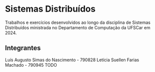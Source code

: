 # Sistemas Distribuídos

Trabalhos e exercícios desenvolvidos ao longo da disciplina de Sistemas Distribuídos ministrada no Departamento de Computação da UFSCar em 2024.

## Integrantes

Luís Augusto Simas do Nascimento - 790828
Letícia Suellen Farias Machado - 790945
TODO
